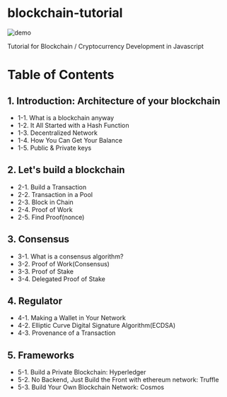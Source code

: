 # blockchain-tutorial
![demo]("https://player.vimeo.com/video/262600232")

Tutorial for Blockchain / Cryptocurrency Development in Javascript



# Table of Contents

## 1. Introduction: Architecture of your blockchain
  - 1-1. What is a blockchain anyway
  - 1-2. It All Started with a Hash Function
  - 1-3. Decentralized Network
  - 1-4. How You Can Get Your Balance 
  - 1-5. Public & Private keys

## 2. Let's build a blockchain
  - 2-1. Build a Transaction 
  - 2-2. Transaction in a Pool
  - 2-3. Block in Chain
  - 2-4. Proof of Work
  - 2-5. Find Proof(nonce)

## 3. Consensus
  - 3-1. What is a consensus algorithm?
  - 3-2. Proof of Work(Consensus)
  - 3-3. Proof of Stake
  - 3-4. Delegated Proof of Stake
  
## 4. Regulator
  - 4-1. Making a Wallet in Your Network
  - 4-2. Elliptic Curve Digital Signature Algorithm(ECDSA)
  - 4-3. Provenance of a Transaction
  
## 5. Frameworks
  - 5-1. Build a Private Blockchain: Hyperledger
  - 5-2. No Backend, Just Build the Front with ethereum network: Truffle
  - 5-3. Build Your Own Blockchain Network: Cosmos

